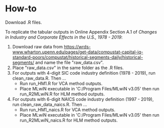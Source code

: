 # How-to
Download .R files.

To replicate the tabular outputs in Online Appendix Section A.1 of *Changes in Industry and Corporate Effects in the U.S., 1978 - 2019*:
1. Download raw data from https://wrds-www.wharton.upenn.edu/pages/get-data/compustat-capital-iq-standard-poors/compustat/historical-segments-daily/historical-segments/ and name the file "raw_data.csv".
2. Place "raw_data.csv" in the same folder as the .R files. 
3. For outputs with 4-digit SIC code industry definition (1978 - 2019), run clean_raw_data.R. Then ... 
   - Run run_HM1.R for VCA method outputs. 
   - Place MLwiN executable in 'C:/Program Files/MLwiN v3.05' then run run_R2MLwiN.R for HLM method outputs.
4. For outputs with 6-digit NAICS code industry definition (1997 - 2019), run clean_raw_data_naics.R. Then ... 
   - Run run_HM1_naics.R for VCA method outputs. 
   - Place MLwiN executable in 'C:/Program Files/MLwiN v3.05' then run run_R2MLwiN_naics.R for HLM method outputs.
